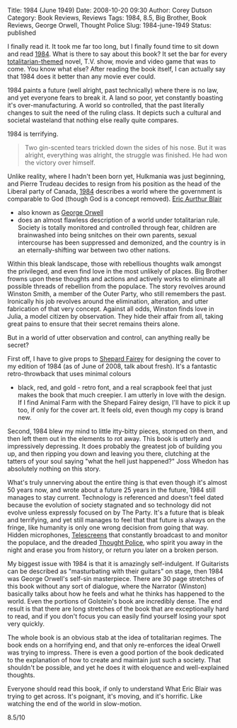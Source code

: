 Title: 1984 (June 1949)
Date: 2008-10-20 09:30
Author: Corey Dutson
Category: Book Reviews, Reviews
Tags: 1984, 8.5, Big Brother, Book Reviews, George Orwell, Thought Police
Slug: 1984-june-1949
Status: published

I finally read it. It took me far too long, but I finally found time to
sit down and read
[1984](http://www.amazon.ca/Signet-Classics-1984-George-Orwell/dp/0451524934/ref=pd_bbs_sr_1?ie=UTF8&s=books&qid=1224465918&sr=8-1 "Amazon.ca: 1984").
What is there to say about this book? It set the bar for every
[totalitarian-themed](http://en.wikipedia.org/wiki/Totalitarianism "Wikipedia: Totalitarianism")
novel, T.V. show, movie and video game that was to come. You know what
else? After reading the book itself, I can actually say that 1984 does
it better than any movie ever could.

1984 paints a future (well alright, past technically) where there is no
law, and yet everyone fears to break it. A land so poor, yet constantly
boasting it's over-manufacturing. A world so controlled, that the past
literally changes to suit the need of the ruling class. It depicts such
a cultural and societal wasteland that nothing else really quite
compares.

1984 is terrifying.


<!-- PELICAN_END_SUMMARY -->


> Two gin-scented tears trickled down the sides of his nose. But it was
> alright, everything was alright, the struggle was finished. He had won
> the victory over himself.

Unlike reality, where I hadn't been born yet, Hulkmania was just
beginning, and Pierre Trudeau decides to resign from his position as the
head of the Liberal party of Canada,
[1984](http://en.wikipedia.org/wiki/Nineteen_Eighty-Four "Wikipedia: 1984")
describes a world where the government is comparable to God (though God
is a concept removed). [Eric Aurthur
Blair](http://en.wikipedia.org/wiki/George_Orwell "Wikipedia Eric Aurthur Blair")
- also known as [George
Orwell](http://en.wikipedia.org/wiki/George_Orwell "Wikipedia: George Orwell")
- does an almost flawless description of a world under totalitarian
rule. Society is totally monitored and controlled through fear, children
are brainwashed into being snitches on their own parents, sexual
intercourse has been suppressed and demonized, and the country is in an
eternally-shifting war between two other nations.

Within this bleak landscape, those with rebellious thoughts walk amongst
the privileged, and even find love in the most unlikely of places. Big
Brother frowns upon these thoughts and actions and actively works to
eliminate all possible threads of rebellion from the populace. The story
revolves around Winston Smith, a member of the Outer Party, who still
remembers the past. Ironically his job revolves around the elimination,
alteration, and utter fabrication of that very concept. Against all
odds, Winston finds love in Julia, a model citizen by observation. They
hide their affair from all, taking great pains to ensure that their
secret remains theirs alone.

But in a world of utter observation and control, can anything really be
secret?

First off, I have to give props to [Shepard
Fairey](http://obeygiant.com/ "Obey Giant: Shepard Fairey") for
designing the cover to my edition of 1984 (as of June of 2008, talk
about fresh). It's a fantastic retro-throwback that uses minimal colours
- black, red, and gold - retro font, and a real scrapbook feel that just
makes the book that much creepier. I am utterly in love with the design.
If I find Animal Farm with the Shepard Fairey design, I'll have to pick
it up too, if only for the cover art. It feels old, even though my copy
is brand new.



Second, 1984 blew my mind to little itty-bitty pieces, stomped on them,
and then left them out in the elements to rot away. This book is utterly
and impressively depressing. It does probably the greatest job of
building you up, and then ripping you down and leaving you there,
clutching at the tatters of your soul saying "what the hell just
happened?" Joss Whedon has absolutely nothing on this story.

What's truly unnerving about the entire thing is that even though it's
almost 50 years now, and wrote about a future 25 years in the future,
1984 still manages to stay current. Technology is referenced and doesn't
feel dated because the evolution of society stagnated and so technology
did not evolve unless expressly focused on by The Party. It's a future
that is bleak and terrifying, and yet still manages to feel that that
future is always on the fringe, like humanity is only one wrong decision
from going that way. Hidden microphones,
[Telescreens](http://en.wikipedia.org/wiki/Telescreen "Wikipedia: Telescreen")
that constantly broadcast to and monitor the populace, and the dreaded
[Thought
Police](http://en.wikipedia.org/wiki/Thought_Police "Wikipedia: Thought Police"),
who spirit you away in the night and erase you from history, or return
you later on a broken person.

My biggest issue with 1984 is that it is amazingly self-indulgent. If
Guitarists can be described as "masturbating with their guitars" on
stage, then 1984 was George Orwell's self-sin masterpiece. There are 30
page stretches of this book without any sort of dialogue, where the
Narrator (Winston) basically talks about how he feels and what he thinks
has happened to the world. Even the portions of Golstein's book are
incredibly dense. The end result is that there are long stretches of the
book that are exceptionally hard to read, and if you don't focus you can
easily find yourself losing your spot very quickly.

The whole book is an obvious stab at the idea of totalitarian regimes.
The book ends on a horrifying end, and that only re-enforces the ideal
Orwell was trying to impress. There is even a good portion of the book
dedicated to the explanation of how to create and maintain just such a
society. That shouldn't be possible, and yet he does it with eloquence
and well-explained thoughts.

Everyone should read this book, if only to understand What Eric Blair
was trying to get across. It's poignant, it's moving, and it's horrific.
Like watching the end of the world in slow-motion.

8.5/10
